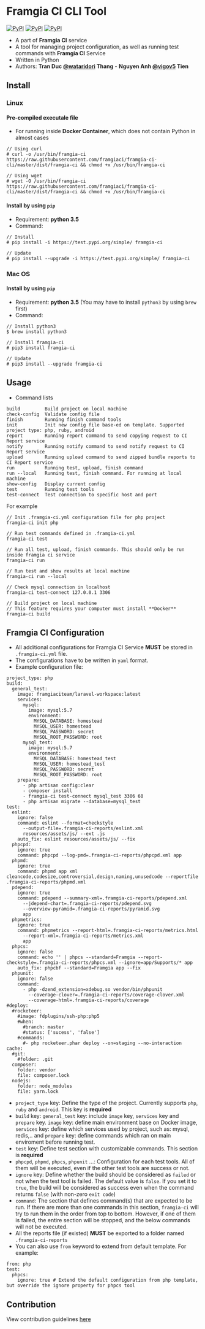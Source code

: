 # Framgia CI CLI Tool

[![PyPI](https://img.shields.io/pypi/status/framgia-ci.svg)](https://pypi.python.org/pypi/framgia-ci/)
[![PyPI](https://img.shields.io/pypi/v/framgia-ci.svg)](https://pypi.python.org/pypi/framgia-ci/)
[![PyPI](https://img.shields.io/pypi/pyversions/framgia-ci.svg)]([![PyPI](https://img.shields.io/pypi/v/framgia-ci.svg)](https://pypi.python.org/pypi/framgia-ci/))

- A part of **Framgia CI** service
- A tool for managing project configuration, as well as running test commands with **Framgia CI** Service
- Written in Python
- Authors: **Tran Duc [@wataridori](https://github.com/wataridori) Thang** - **Nguyen Anh [@vigov5](https://github.com/vigov5) Tien**

## Install
### Linux
#### Pre-compiled executale file
- For running inside **Docker Container**, which does not contain Python in almost cases
```
// Using curl
# curl -o /usr/bin/framgia-ci https://raw.githubusercontent.com/framgiaci/framgia-ci-cli/master/dist/framgia-ci && chmod +x /usr/bin/framgia-ci

// Using wget
# wget -O /usr/bin/framgia-ci https://raw.githubusercontent.com/framgiaci/framgia-ci-cli/master/dist/framgia-ci && chmod +x /usr/bin/framgia-ci
```
#### Install by using `pip`
- Requirement: **python 3.5**
- Command:
```
// Install
# pip install -i https://test.pypi.org/simple/ framgia-ci

// Update
# pip install --upgrade -i https://test.pypi.org/simple/ framgia-ci
```

### Mac OS
#### Install by using `pip`
- Requirement: **python 3.5** (You may have to install `python3` by using `brew` first)
- Command:
```
// Install python3
$ brew install python3

// Install framgia-ci
# pip3 install framgia-ci

// Update
# pip3 install --upgrade framgia-ci
```

## Usage
- Command lists
```
build         Build project on local machine
check-config  Validate config file
finish        Running finish command tools
init          Init new config file base-ed on template. Supported project type: php, ruby, android
report        Running report command to send copying request to CI Report service
notify        Running notify command to send notify request to CI Report service
upload        Running upload command to send zipped bundle reports to CI Report service
run           Running test, upload, finish command
run --local   Running test, finish command. For running at local machine
show-config   Display current config
test          Running test tools
test-connect  Test connection to specific host and port
```

For example
```
// Init .framgia-ci.yml configuration file for php project
framgia-ci init php

// Run test commands defined in .framgia-ci.yml
framgia-ci test

// Run all test, upload, finish commands. This should only be run inside framgia ci service
framgia-ci run

// Run test and show results at local machine
framgia-ci run --local

// Check mysql connection in localhost
framgia-ci test-connect 127.0.0.1 3306

// Build project on local machine
// This feature requires your computer must install **Docker**
framgia-ci build
```

## Framgia CI Configuration
- All additional configurations for Framgia CI Service **MUST** be stored in `.framgia-ci.yml` file.
- The configurations have to be written in `yaml` format.
- Example configuration file:
```
project_type: php
build:
  general_test:
    image: framgiaciteam/laravel-workspace:latest
    services:
      mysql:
        image: mysql:5.7
        environment:
          MYSQL_DATABASE: homestead
          MYSQL_USER: homestead
          MYSQL_PASSWORD: secret
          MYSQL_ROOT_PASSWORD: root
      mysql_test:
        image: mysql:5.7
        environment:
          MYSQL_DATABASE: homestead_test
          MYSQL_USER: homestead_test
          MYSQL_PASSWORD: secret
          MYSQL_ROOT_PASSWORD: root
    prepare:
      - php artisan config:clear
      - composer install
      - framgia-ci test-connect mysql_test 3306 60
      - php artisan migrate --database=mysql_test
test:
  eslint:
    ignore: false
    command: eslint --format=checkstyle
      --output-file=.framgia-ci-reports/eslint.xml
      resources/assets/js/ --ext .js
    auto_fix: eslint resources/assets/js/ --fix
  phpcpd:
    ignore: true
    command: phpcpd --log-pmd=.framgia-ci-reports/phpcpd.xml app
  phpmd:
    ignore: true
    command: phpmd app xml cleancode,codesize,controversial,design,naming,unusedcode --reportfile .framgia-ci-reports/phpmd.xml
  pdepend:
    ignore: true
    command: pdepend --summary-xml=.framgia-ci-reports/pdepend.xml
      --jdepend-chart=.framgia-ci-reports/pdepend.svg
      --overview-pyramid=.framgia-ci-reports/pyramid.svg
      app
  phpmetrics:
    ignore: true
    command: phpmetrics --report-html=.framgia-ci-reports/metrics.html
      --report-xml=.framgia-ci-reports/metrics.xml
      app
  phpcs:
    ignore: false
    command: echo '' | phpcs --standard=Framgia --report-checkstyle=.framgia-ci-reports/phpcs.xml --ignore=app/Supports/* app
    auto_fix: phpcbf --standard=Framgia app --fix
  phpunit:
    ignore: false
    command:
      - php -dzend_extension=xdebug.so vendor/bin/phpunit
        --coverage-clover=.framgia-ci-reports/coverage-clover.xml
        --coverage-html=.framgia-ci-reports/coverage
#deploy:
  #rocketeer:
    #image: fdplugins/ssh-php:php5
    #when:
      #branch: master
      #status: ['sucess', 'false']
    #commands:
      #- php rocketeer.phar deploy --on=staging --no-interaction
cache:
  #git:
    #folder: .git
  composer:
    folder: vendor
    file: composer.lock
  nodejs:
    folder: node_modules
    file: yarn.lock
```
- `project_type` key: Define the type of the project. Currently supports `php`, `ruby` and `android`. This key is **required**
- `build` key: `general_test` key: include `image` key, `services` key and `prepare` key. `image` key: define main environment base on Docker image, `services` key: define which services used by project, such as: mysql, redis,.. and `prepare` key: define commands which ran on main enviroment before running test.
- `test` key: Define test section with customizable commands. This section is **required**
- `phpcpd`, `phpmd`, `phpcs`, `phpunit` ...: Configuration for each test tools. All of them will be executed, even if the other test tools are success or not.
- `ignore` key: Define whether the build should be considered as `failed` or not when the test tool is failed. The default value is `false`. If you set it to `true`, the build will be considered as success even when the command returns `false` (with non-zero `exit code`)
- `command`: The section that defines command(s) that are expected to be run. If there are more than one commands in this section, `framgia-ci` will try to run them in the order from top to bottom. However, if one of them is failed, the entire section will be stopped, and the below commands will not be executed.
- All the reports file (if existed) **MUST** be exported to a folder named `.framgia-ci-reports`
- You can also use `from` keyword to extend from default template. For example:
```
from: php
test:
  phpcs:
    ignore: true # Extend the default configuration from php template, but override the ignore property for phpcs tool
```

Contribution
--------------
View contribution guidelines [here](./CONTRIBUTING.md)
